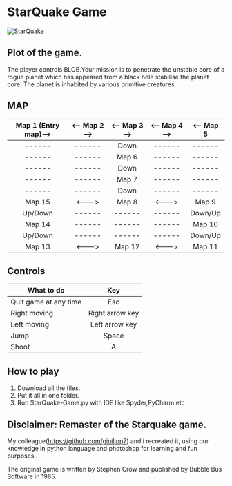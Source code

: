 # StarQuake Game
  ![StarQuake](https://upload.wikimedia.org/wikipedia/en/a/a3/Game_start_screen_for_Bubble_Bus%27_ZX_Spectrum_game_Starquake.png)
  
## Plot of the game.

  The player controls BLOB.Your mission is to penetrate the unstable core of a rogue planet which has appeared from a black hole stabilise the planet core.
  The planet is inhabited by various primitive creatures.
  
## MAP
  |Map 1 (Entry map)-->|<-- Map 2 -->|<-- Map 3 -->|<-- Map 4 -->|<-- Map 5|
  |:------:|:------:|:-----:|:------:|:-----:|
  |------|------|Down|------|------|
  |------|------|Map 6|------|------|
  |------|------|Down|------|------|
  |------|------|Map 7|------|------|
  |------|------|Down|------|------|
  |Map 15|<--->|Map 8|<--->|Map 9|
  |Up/Down|------|------|------|Down/Up|
  |Map 14|------|------|------|Map 10|
  |Up/Down|------|------|------|Down/Up|
  |Map 13|<--->|Map 12|<--->|Map 11|
  
## Controls

  |What to do| Key |
  |----------|:--:|
  |Quit game at any time| Esc |
  |Right moving | Right arrow key| 
  |Left moving | Left arrow key|
  |Jump      | Space|
  |Shoot| A|

## How to play
  1. Download all the files.
  2. Put it all in one folder.
  3. Run StarQuake-Game.py with IDE like Spyder,PyCharm etc

## Disclaimer: Remaster of the Starquake game.
  My colleague(https://github.com/gioiliop7) and i recreated it, using our knowledge in python language and photoshop for learning and fun purposes..
  
  Τhe original game is written by Stephen Crow and published by Bubble Bus Software in 1985.
